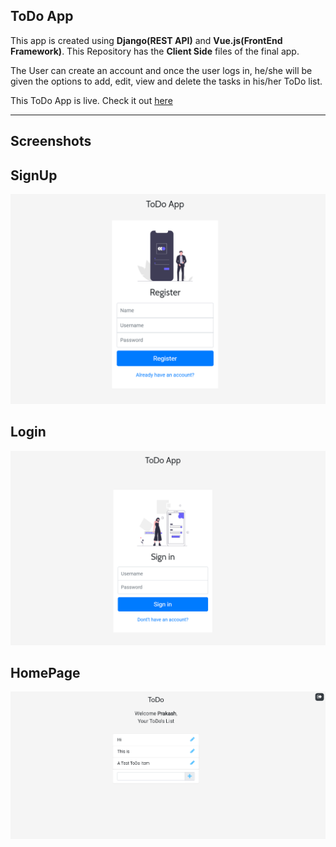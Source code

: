 ## ToDo App

This app is created using **Django(REST API)** and **Vue.js(FrontEnd Framework)**. This Repository has the **Client Side** files of the final app.

The User can create an account and once the user logs in, he/she will be given the options to add, edit, view and delete the tasks in his/her ToDo list.

This ToDo App is live. Check it out [here](https://todo-djangovue.herokuapp.com/)

---

## Screenshots


## SignUp

![Signup](https://github.com/prakash3720/vue-todo/blob/master/screenshots/1.PNG)

## Login

![Login](https://github.com/prakash3720/vue-todo/blob/master/screenshots/2.PNG)

## HomePage

![Home](https://github.com/prakash3720/vue-todo/blob/master/screenshots/3.PNG)
